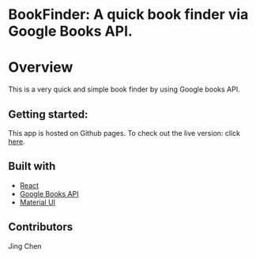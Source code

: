 # BookFinder: A quick book finder via Google Books API.

# Overview

This is a very quick and simple book finder by using Google books API.

## Getting started:

This app is hosted on Github pages. 
To check out the live version: click [here](https://jcjc2019.github.io/BookFinder/).

## Built with

- [React](https://reactjs.org/)
- [Google Books API](https://developers.google.com/books/)
- [Material UI](https://material-ui.com/)

## Contributors
Jing Chen
